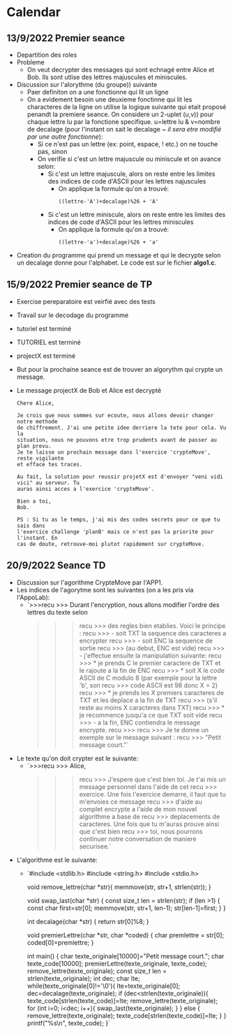 # Calendar

## 13/9/2022 Premier seance

- Departition des roles
- Probleme
  - On veut decrypter des messages qui sont echnagé entre Alice et Bob. Ils sont utlise des lettres majuscules et miniscules.
- Discussion sur l'alorythme (du groupe)) suivante
  - Paer definiton on a une fonctionne qui lit un ligne
  - On a evidement besoin une deuxieme fonctinne qui lit les characteres de la ligne on utilise la logique suivante qui etait proposé penandt la premiere seance. On considere un 2-uplet (u,v)) pour chaque lettre lu par la fonctione specifique. u=lettre lu & v=nombre de decalage (pour l'instant on sait le decalage ~ *il sera etre modifié par une autre fonctionne*):
    - Si ce n'est pas un lettre (ex: point, espace, ! etc.) on ne touche pas, sinon
    - On verifie si c'est un lettre majuscule ou miniscule et on avance selon:
      - Si c'est un lettre majuscule, alors on reste entre les limites des indices de code d'ASCII pour les lettres najuscules
        - On applique la formule qu'on a trouvé:
          ```
          ((lettre-'A')+decalage)%26 + 'A'
          ```
      - Si c'est un lettre miniscule, alors on reste entre les limites des indices de code d'ASCII pour les lettres miniscules
        - On applique la formule qu'on a trouvé:
          ```
          ((lettre-'a')+decalage)%26 + 'a'
          ```
- Creation du programme qui prend un message et qui le decrypte selon un decalage donne pour l'alphabet. Le code est sur le fichier **algo1.c**.

## 15/9/2022 Premier seance de TP

* Exercise pereparatoire est veirfié avec des tests
* Travail sur le decodage du programme
* tutoriel est terminé
* TUTORIEL est terminé
* projectX est terminé
* But pour la prochaine seance est de trouver an algorythm qui crypte un message.
* Le message projectX de Bob et Alice est decrypté

  ```
  Chere Alice,

  Je crois que nous sommes sur ecoute, nous allons devoir changer notre methode 
  de chiffrement. J'ai une petite idee derriere la tete pour cela. Vu la 
  situation, nous ne pouvons etre trop prudents avant de passer au plan prevu.
  Je te laisse un prochain message dans l'exercice 'crypteMove', reste vigilante 
  et efface tes traces.

  Au fait, la solution pour reussir projetX est d'envoyer "veni vidi vici" au serveur. Tu 
  auras ainsi acces a l'exercice 'crypteMove'.

  Bien a toi,
  Bob.

  PS : Si tu as le temps, j'ai mis des codes secrets pour ce que tu sais dans 
  l'exercice challenge 'planB' mais ce n'est pas la priorite pour l'instant. En 
  cas de doute, retrouve-moi plutot rapidement sur crypteMove.
  ```

## 20/9/2022 Seance TD

* Discussion sur l'agorithme CrypteMove par l'APP1.
* Les indices de l'agorytme sont les suivantes (on a les pris via l'AppoLab):
  * `>>>recu >>> Durant l'encryption, nous allons modifier l'ordre des lettres du texte selon
    >>> recu >>> des regles bien etablies. Voici le principe :
    >>> recu >>> - soit TXT la sequence des caracteres a encrypter
    >>> recu >>> - soit ENC la sequence de sortie
    >>> recu >>>   (au debut, ENC est vide)
    >>> recu >>> - j'effectue ensuite la manipulation suivante:
    >>> recu >>>   * je prends C le premier caractere de TXT et le rajoute a la fin de ENC
    >>> recu >>>   * soit X le code ASCII de C modulo 8 (par exemple pour la lettre 'b', son
    >>> recu >>>     code ASCII est 98 donc X = 2)
    >>> recu >>>   * je prends les X premiers caracteres de TXT et les deplace a la fin de TXT
    >>> recu >>>     (s'il reste au moins X caracteres dans TXT)
    >>> recu >>>   * je recommence jusqu'a ce que TXT soit vide
    >>> recu >>> - a la fin, ENC contiendra le message encrypte.
    >>> recu >>>
    >>> recu >>> Je te donne un exemple sur le message suivant :
    >>> recu >>>       "Petit message court."`
    >>>
    >>
    >
* Le texte qu'on doit crypter est le suivante:
  * `>>>recu >>> Alice,
    >>> recu >>> J'espere que c'est bien toi. Je t'ai mis un message personnel dans l'aide de cet
    >>> recu >>> exercice. Une fois l'exercice demarre, il faut que tu m'envoies ce message
    >>> recu >>> d'aide au complet encrypte a l'aide de mon nouvel algorithme a base de
    >>> recu >>> deplacements de caracteres. Une fois que tu m'auras prouve ainsi que c'est bien
    >>> recu >>> toi, nous pourrons continuer notre conversation de maniere securisee.`
    >>>
    >>
    >
* L'algorithme est le suivante:
  * `#include <stdlib.h>
    #include <string.h>
    #include <stdio.h>

    void remove_lettre(char *str){
    memmove(str, str+1, strlen(str));
    }

    void swap_last(char *str) {
    const size_t len = strlen(str);
    if (len >1) {
    const char first=str[0];
    memmove(str, str+1, len-1);
    str[len-1]=first;
    }
    }

    int decalage(char *str) {
    return str[0]%8;
    }

    void premierLettre(char *str, char *coded) {
    char premlettre = str[0];
    coded[0]=premlettre;
    }

    int main() {
    char texte_originale[10000]="Petit message court.";
    char texte_code[10000];
    premierLettre(texte_originale, texte_code);
    remove_lettre(texte_originale);
    const size_t len = strlen(texte_originale);
    int dec;
    char lte;
    while(texte_originale[0]!='\0'){
    lte=texte_originale[0];
    dec=decalage(texte_originale);
    if (dec<strlen(texte_originale)){
    texte_code[strlen(texte_code)]=lte;
    remove_lettre(texte_originale);
    for (int i=0; i<dec; i++){
    swap_last(texte_originale);
    }
    }
    else {
    remove_lettre(texte_originale);
    texte_code[strlen(texte_code)]=lte;
    }
    }
    printf("%s\n", texte_code);
    }`

